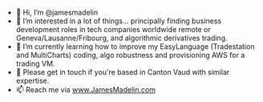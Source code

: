- 👋 Hi, I’m @jamesmadelin
- 👀 I’m interested in a lot of things... principally finding business development roles in tech companies worldwide remote or Geneva/Lausanne/Fribourg, and algorithmic derivatives trading.
- 🌱 I’m currently learning how to improve my EasyLanguage (Tradestation and MultiCharts) coding, algo robustness and provisioning AWS for a trading VM.
- 💞️ Please get in touch if you're based in Canton Vaud with similar expertise.
- 📫 Reach me via www.JamesMadelin.com

<!---
jamesmadelin/jamesmadelin is a ✨ special ✨ repository because its `README.md` (this file) appears on your GitHub profile.
You can click the Preview link to take a look at your changes.
--->
